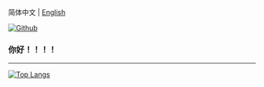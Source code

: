 简体中文 | [English](.REAMD.md)

[![Github](https://img.shields.io/badge/-Github-000?style=flat&logo=Github&logoColor=white)](https://github.com/FernandoRoldan93)


### 你好！！！！
***
[![Top Langs](https://github-readme-stats.vercel.app/api/top-langs/?username=EatFans)](https://github.com/anuraghazra/github-readme-stats)
